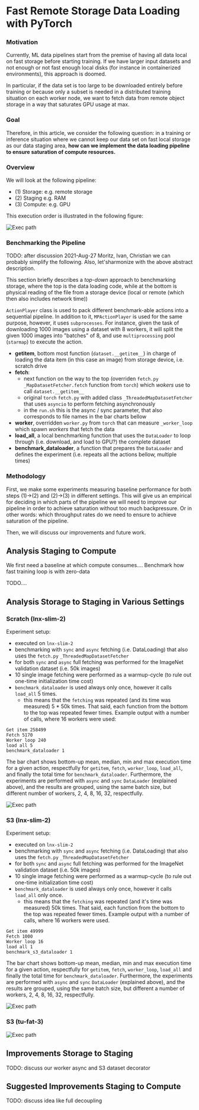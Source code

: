 # Fast Remote Storage Data Loading with PyTorch

### Motivation
Currently, ML data pipelines start from the premise of having all data local on fast storage before starting training. If we have larger input datasets and not enough or not fast enough local disks (for instance in containerized environments), this approach is doomed.  

In particular, if the data set is too large to be downloaded entirely before training or because only a subset is needed in a distributed training situation on each worker node, we want to fetch data from remote object storage in a way that saturates GPU usage at max.

### Goal
Therefore, in this article, we consider the following question:
in a training or inference situation where we cannot keep our data set on fast local storage as our data staging area, **how can we implement the data loading
pipeline to ensure saturation of compute resources.**


### Overview
We will look at the following pipeline:

* (1) Storage: e.g. remote storage
* (2) Staging e.g. RAM
* (3) Compute: e.g. GPU

This execution order is illustrated in the following figure:

![Exec path](doc/exec-path.png)

### Benchmarking the Pipeline

TODO: after discussion 2021-Aug-27 Moritz, Ivan, Christian we can probably simplify the following. Also, let'sharmonize with the above abstract description.

This section briefly describes a _top-down_ approach to benchmarking storage, where the top is the data loading code, while at the bottom is physical reading of
the file from a storage device (local or remote (which then also includes network time))

`ActionPlayer` class is used to pack different benchmark-able actions into a sequential pipeline. In addition to it,
`MPActionPlayer` is used for the same purpose, however, it uses `subprocesses`. For instance, given the task of downloading 1000 images using a dataset with 8
workers, it will split the given 1000 images into "batches" of 8, and use `multiprocessing` pool (`starmap`) to execute the action.

- **getitem**, bottom most function (`dataset.__getitem__`) in charge of loading the data item (in this case an image) from storage device, i.e. scratch drive
- **fetch**:
    - next function on the way to the top (overriden `fetch.py` `_MapDatasetFetcher.fetch` function from `torch`) which _wokers_ use to
      call `dataset.__getitem__`
    - original `torch` `fetch.py` with added class `_ThreadedMapDatasetFetcher` that uses `asyncio` to perform fetching asynchronously
    - in the `run.sh` this is the async / sync parameter, that also corresponds to file names in the bar charts bellow
- **worker**, overridden `worker.py` from `torch` that can measure `_worker_loop` which spawn _workers_ that fetch the data
- **load_all**, a local benchmarking function that uses the `DataLoader` to loop through (i.e. download, and load to GPU?) the complete dataset
- **benchmark_dataloader**, a function that prepares the `DataLoader` and defines the experiment (i.e. repeats all the actions bellow, multiple times)

### Methodology

First, we make some experiments measuring baseline performance for both steps (1)->(2) and (2)->(3) in different settings. This will give us an empirical for
deciding in which parts of the pipeline we will need to improve our pipeline in order to achieve saturation without too much backpressure. Or in other words: which throughput rates do we need to ensure to achieve saturation of the pipeline.

Then, we will discuss our improvements and future work.

## Analysis Staging to Compute

We first need a baseline at which compute consumes.... Benchmark how fast training loop is with zero-data 

TODO....

## Analysis Storage to Staging in Various Settings

### Scratch (lnx-slim-2)

Experiment setup:

- executed on `lnx-slim-2`
- benchmarking with `sync` and `async` fetching (i.e. DataLoading) that also uses the `fetch.py` `_ThreadedMapDatasetFetcher`
- for both `sync` and `async` full fetching was performed for the ImageNet validation dataset (i.e. 50k images)
- 10 single image fetching were performed as a warmup-cycle (to rule out one-time initialization time cost)
- `benchmark_dataloader` is used always only once, however it calls `load_all` 5 times.
    - this means that the `fetching` was repeated (and its time was measured) 5 * 50k times. That said, each function from the bottom to the top was repeated
      fewer times. Example output with a number of calls, where 16 workers were used:

 ```buildoutcfg
Get item 258499
Fetch 5170
Worker loop 240
load all 5
benchmark_dataloader 1
```

The bar chart shows bottom-up mean, median, min and max execution time for a given action, respectfully for `getitem`, `fetch`, `worker_loop`, `load_all`, and
finally the total time for `benchmark_dataloader`. Furthermore, the experiments are performed with `async` and `sync` `DataLoader` (explained above), and the
results are grouped, using the same batch size, but different number of workers, 2, 4, 8, 16, 32, respectfully.

![Exec path](doc/storage-scratch.png)

### S3 (lnx-slim-2)

Experiment setup:

- executed on `lnx-slim-2`
- benchmarking with `sync` and `async` fetching (i.e. DataLoading) that also uses the `fetch.py` `_ThreadedMapDatasetFetcher`
- for both `sync` and `async` full fetching was performed for the ImageNet validation dataset (i.e. 50k images)
- 10 single image fetching were performed as a warmup-cycle (to rule out one-time initialization time cost)
- `benchmark_dataloader` is used always only once, however it calls `load_all` only once.
    - this means that the `fetching` was repeated (and it's time was measured) 50k times. That said, each function from the bottom to the top was repeated fewer
      times. Example output with a number of calls, where 16 workers were used.

 ```buildoutcfg
Get item 49999
Fetch 1000
Worker loop 16
load all 1
benchmark_s3_dataloader 1
```

The bar chart shows bottom-up mean, median, min and max execution time for a given action, respectfully for `getitem`, `fetch`, `worker_loop`, `load_all` and
finally the total time for `benchmark_dataloader`. Furthermore, the experiments are performed with `async` and `sync` `DataLoader` (explained above), and the
results are grouped, using the same batch size, but different a number of workers, 2, 4, 8, 16, 32, respectfully.

![Exec path](doc/storage-s3.png)

### S3 (tu-fat-3)

![Exec path](doc/storage-s3-tu-fat3.png)

## Improvements Storage to Staging

TODO: discuss our worker async and S3 dataset decorator

## Suggested Improvements Staging to Compute

TODO: discuss idea like full decoupling

